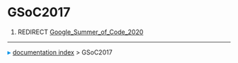 # GSoC2017
1.  REDIRECT [Google_Summer_of_Code_2020](Google_Summer_of_Code_2020.md)



---
![](images/Right_arrow.png) [documentation index](../README.md) > GSoC2017
